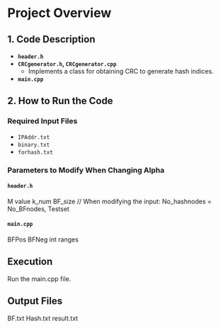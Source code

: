 # Project Overview

## 1. Code Description
- **`header.h`**  
- **`CRCgenerator.h`, `CRCgenerator.cpp`**  
  - Implements a class for obtaining CRC to generate hash indices.  
- **`main.cpp`**  

## 2. How to Run the Code

### Required Input Files
- `IPAddr.txt`
- `binary.txt`
- `forhash.txt`

### Parameters to Modify When Changing Alpha
#### `header.h`
M value
k_num
BF_size
// When modifying the input: No_hashnodes = No_BFnodes, Testset

#### `main.cpp`
BFPos
BFNeg
int ranges

## Execution
Run the main.cpp file.

## Output Files
BF.txt
Hash.txt
result.txt
